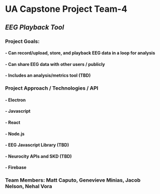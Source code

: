 # UA Capstone Project Team-4

## *EEG Playback Tool*
### Project Goals:
#### - Can record/upload, store, and playback EEG data in a loop for analysis
#### - Can share EEG data with other users / publicly
#### - Includes an analysis/metrics tool (TBD)
### Project Approach / Technologies / API
#### - Electron
#### - Javascript 
#### - React
#### - Node.js
#### - EEG Javascript Library (TBD)
#### - Neurocity APIs and SKD (TBD)
#### - Firebase
### Team Members: Matt Caputo, Genevieve Minias, Jacob Nelson, Nehal Vora 

